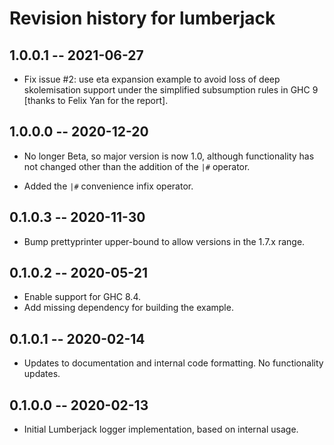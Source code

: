 # Revision history for lumberjack

## 1.0.0.1 -- 2021-06-27

  * Fix issue #2: use eta expansion example to avoid loss of deep
    skolemisation support under the simplified subsumption rules in
    GHC 9 [thanks to Felix Yan for the report].

## 1.0.0.0 -- 2020-12-20

  * No longer Beta, so major version is now 1.0, although functionality
    has not changed other than the addition of the `|#` operator.

  * Added the `|#` convenience infix operator.

## 0.1.0.3 -- 2020-11-30

* Bump prettyprinter upper-bound to allow versions in the 1.7.x range.

## 0.1.0.2 -- 2020-05-21

* Enable support for GHC 8.4.
* Add missing dependency for building the example.

## 0.1.0.1 -- 2020-02-14

* Updates to documentation and internal code formatting.  No functionality updates.

## 0.1.0.0 -- 2020-02-13

* Initial Lumberjack logger implementation, based on internal usage.
